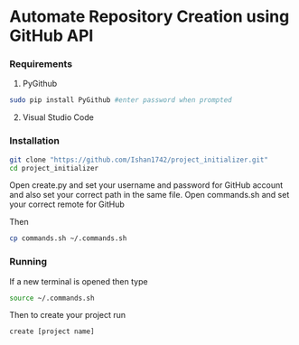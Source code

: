# Automate Repository Creation using GitHub API

### Requirements
1. PyGithub
```bash
sudo pip install PyGithub #enter password when prompted
```
2. Visual Studio Code

### Installation
```bash
git clone "https://github.com/Ishan1742/project_initializer.git"
cd project_initializer
```
Open create.py and set your username and password for GitHub account and also set your correct path in the same file.
Open commands.sh and set your correct remote for GitHub

Then
```bash
cp commands.sh ~/.commands.sh
```

### Running

If a new terminal is opened then type
```bash
source ~/.commands.sh
```
Then to create your project run
```bash
create [project name]
```